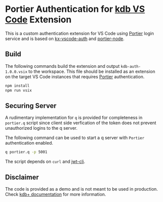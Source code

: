 # Portier Authentication for [kdb VS Code](https://github.com/KxSystems/kx-vscode) Extension

This is a custom authentication extension for VS Code using [Portier](https://portier.github.io/) login service and is based on [kx-vscode-auth](https://github.com/KxSystems/kx-vscode-auth) and [portier-node](https://github.com/portier/portier-node).

## Build

The following commands build the extension and output `kdb-auth-1.0.0.vsix` to the workspace. This file should be installed as an extension on the target VS Code instances that requires [Portier](https://portier.github.io/) authentication.

```sh
npm install
npm run vsix
```

## Securing Server

A rudimentary implementation for `q` is provided for completeness in `portier.q` script since client side verfication of the token does not prevent unauthorized logins to the q server.

The following command can be used to start a q server with `Portier` authentication enabled.

```sh
q portier.q -p 5001
```

The script depends on `curl` and [jwt-cli](https://github.com/mike-engel/jwt-cli).

## Disclaimer

The code is provided as a demo and is not meant to be used in production. Check [kdb+ documentation](https://code.kx.com/q/wp/permissions/) for more information.
